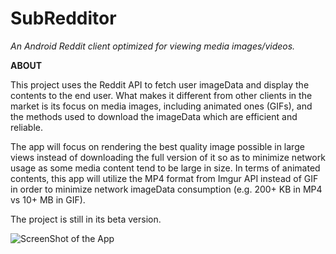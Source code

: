 # SubRedditor

*An Android Reddit client optimized for viewing media images/videos.*


**ABOUT**

This project uses the Reddit API to fetch user imageData and display the contents to the end user. What makes it different from other clients in the market is its focus on media images, including animated ones (GIFs), and the methods used to download the imageData which are efficient and reliable.

The app will focus on rendering the best quality image possible in large views instead of downloading the full version of it so as to minimize network usage as some media content tend to be large in size. In terms of animated contents, this app will utilize the MP4 format from Imgur API instead of GIF in order to minimize network imageData consumption (e.g. 200+ KB in MP4 vs 10+ MB in GIF).

The project is still in its beta version.

![ScreenShot of the App](https://thumbs.gfycat.com/SatisfiedCheerfulJumpingbean-size_restricted.gif)
